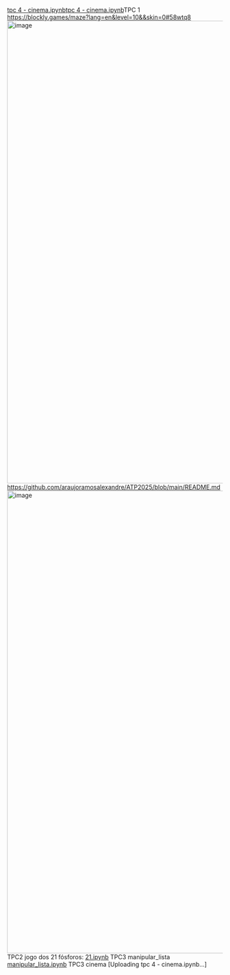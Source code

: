 [tpc 4 - cinema.ipynb](https://github.com/user-attachments/files/22914199/tpc.4.-.cinema.ipynb)[tpc 4 - cinema.ipynb](https://github.com/user-attachments/files/22914192/tpc.4.-.cinema.ipynb)TPC 1
https://blockly.games/maze?lang=en&level=10&&skin=0#58wtq8
<img width="1918" height="1078" alt="image" src="https://github.com/user-attachments/assets/4dbb88cf-0d8d-434d-8578-cb8afb9e5d07" />
https://github.com/araujoramosalexandre/ATP2025/blob/main/README.md
<img width="1918" height="1078" alt="image" src="https://github.com/user-attachments/assets/7220fcea-09b6-4271-83da-7539997cbad2" />
TPC2 jogo dos 21 fósforos: [21.ipynb](https://github.com/user-attachments/files/22585861/21.ipynb)
TPC3 manipular_lista [manipular_lista.ipynb](https://github.com/user-attachments/files/22755006/manipular_lista.ipynb)
TPC3 cinema [Uploading tpc 4 - cinema.ipynb…]


